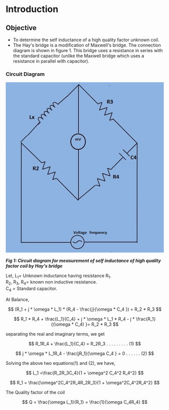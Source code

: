 # Introduction

## Objective
- To determine the self inductance of a high quality factor unknown coil.
- The Hay's bridge is a modification of Maxwell's bridge. The connection diagram is shown in figure 1. This bridge uses a resistance in series with the standard capacitor (unlike the Maxwell bridge which uses a resistance in parallel with capacitor).

### Circuit Diagram

![Measurement of Self Inductance of High Quality Factor Coil by Hay's Bridge](images/hay_ckt.jpg)

***Fig 1: Circuit diagram for measurement of self inductance of high quality factor coil by Hay's bridge***

Let,
     L<sub>1</sub>= Unknown inductance having resistance R<sub>1</sub>. <br>
     R<sub>2</sub>, R<sub>3</sub>, R<sub>4</sub>= known non inductive resistance. <br>
     C<sub>4</sub> = Standard capacitor.

At Balance,

$$ (R_1 + j * \omega * L_1) * (R_4 - \frac{j}{\omega * C_4 }) = R_2 * R_3 $$

$$ R_1 * R_4 + \frac{L_1}{C_4} + j * \omega * L_1 * R_4 - j * \frac{R_1}{(\omega * C_4) }= R_2 * R_3 $$

separating the real and imaginary terms, we get

$$ R_1R_4 + \frac{L_1}{C_4} = R_2R_3 . . . . . . . . . (1) $$


$$ j * \omega * L_1R_4 - \frac{jR_1}{\omega C_4 } = 0 . . . . . . (2) $$


Solving the above two equations(1) and (2), we have,

$$ L_1 =\frac{R_2R_3C_4}{1 + \omega^2 C_4^2 R_4^2} $$

$$ R_1 = \frac{\omega^2C_4^2R_4R_2R_3}{1 + \omega^2C_4^2R_4^2} $$


The Quality factor of the coil

$$ Q = \frac{\omega L_1}{R_1} = \frac{1}{\omega C_4R_4} $$


<script id="MathJax-script" async src="https://cdn.jsdelivr.net/npm/mathjax@3/es5/tex-mml-chtml.js"></script>
